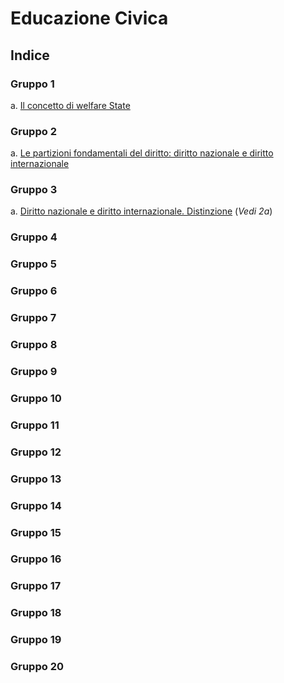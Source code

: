 # Educazione Civica

## Indice

### Gruppo 1

a. [Il concetto di welfare State](1a.md)

### Gruppo 2

a. [Le partizioni fondamentali del diritto: diritto nazionale e diritto internazionale](2a.md)

### Gruppo 3

a. [Diritto nazionale e diritto internazionale. Distinzione](2a.md) (*Vedi 2a*)

### Gruppo 4

### Gruppo 5

### Gruppo 6

### Gruppo 7

### Gruppo 8

### Gruppo 9

### Gruppo 10

### Gruppo 11

### Gruppo 12

### Gruppo 13

### Gruppo 14

### Gruppo 15

### Gruppo 16

### Gruppo 17

### Gruppo 18

### Gruppo 19

### Gruppo 20
